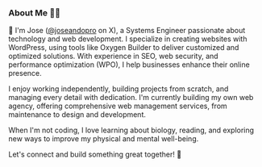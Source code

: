 ### About Me 👨‍💻

👤 I'm Jose ([@joseandopro](https://x.com/joseandopro) on X), a Systems Engineer passionate about technology and web development. I specialize in creating websites with WordPress, using tools like Oxygen Builder to deliver customized and optimized solutions. With experience in SEO, web security, and performance optimization (WPO), I help businesses enhance their online presence.

I enjoy working independently, building projects from scratch, and managing every detail with dedication. I'm currently building my own web agency, offering comprehensive web management services, from maintenance to design and development.

When I'm not coding, I love learning about biology, reading, and exploring new ways to improve my physical and mental well-being.

Let's connect and build something great together! 🚀
